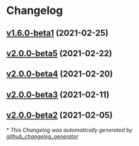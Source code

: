 # Changelog

## [v1.6.0-beta1](https://github.com/nhl-led-portal/image/tree/v1.6.0-beta1) (2021-02-25)

## [v2.0.0-beta5](https://github.com/nhl-led-portal/image/tree/v2.0.0-beta5) (2021-02-22)

## [v2.0.0-beta4](https://github.com/nhl-led-portal/image/tree/v2.0.0-beta4) (2021-02-20)

## [v2.0.0-beta3](https://github.com/nhl-led-portal/image/tree/v2.0.0-beta3) (2021-02-11)

## [v2.0.0-beta2](https://github.com/nhl-led-portal/image/tree/v2.0.0-beta2) (2021-02-05)



\* *This Changelog was automatically generated by [github_changelog_generator](https://github.com/github-changelog-generator/github-changelog-generator)*
